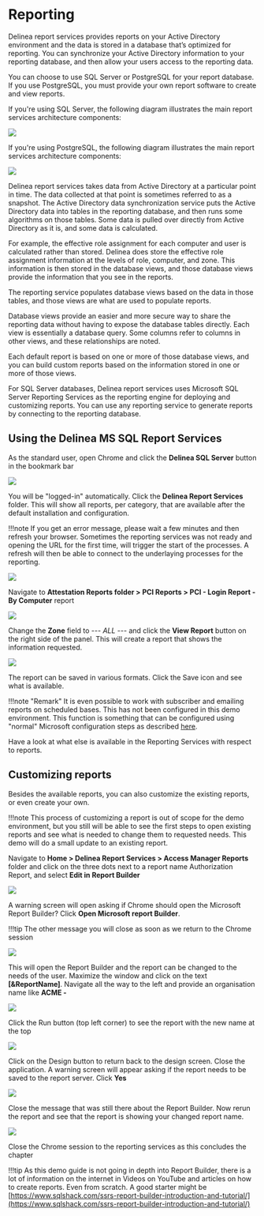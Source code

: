 # Reporting

Delinea report services provides reports on your Active Directory environment and the data is stored in a database that’s optimized for reporting. You can synchronize your Active Directory information to your reporting database, and then allow your users access to the reporting data.

You can choose to use SQL Server or PostgreSQL for your report database. If you use PostgreSQL, you must provide your own report software to create and view reports.

If you're using SQL Server, the following diagram illustrates the main report services architecture components:

![](../../images/lab0033.png)

If you're using PostgreSQL, the following diagram illustrates the main report services architecture components:

![](../../images/lab0032.png)

Delinea report services takes data from Active Directory at a particular point in time. The data collected at that point is sometimes referred to as a snapshot. The Active Directory data synchronization service puts the Active Directory data into tables in the reporting database, and then runs some algorithms on those tables. Some data is pulled over directly from Active Directory as it is, and some data is calculated.

For example, the effective role assignment for each computer and user is calculated rather than stored. Delinea does store the effective role assignment information at the levels of role, computer, and zone. This information is then stored in the database views, and those database views provide the information that you see in the reports.

The reporting service populates database views based on the data in those tables, and those views are what are used to populate reports.

Database views provide an easier and more secure way to share the reporting data without having to expose the database tables directly. Each view is essentially a database query. Some columns refer to columns in other views, and these relationships are noted.

Each default report is based on one or more of those database views, and you can build custom reports based on the information stored in one or more of those views.

For SQL Server databases, Delinea report services uses Microsoft SQL Server Reporting Services as the reporting engine for deploying and customizing reports. You can use any reporting service to generate reports by connecting to the reporting database.

## Using the Delinea MS SQL Report Services

As the standard user, open Chrome and click the **Delinea SQL Server** button in the bookmark bar

![](../../images/lab0034.png)

You will be "logged-in" automatically. Click the **Delinea Report Services** folder. This will show all reports, per category, that are available after the default installation and configuration.

!!!note
    If you get an error message, please wait a few minutes and then refresh your browser. Sometimes the reporting services was not ready and opening the URL for the first time, will trigger the start of the processes. A refresh will then be able to connect to the underlaying processes for the reporting.

![](../../images/lab0035.png)

Navigate to **Attestation Reports folder > PCI Reports > PCI - Login Report - By Computer** report

![](../../images/lab0036.png)

Change the **Zone** field to *--- ALL ---* and click the **View Report** button on the right side of the panel. This will create a report that shows the information requested.

![](../../images/lab0037.png)

The report can be saved in various formats. Click the Save icon and see what is available.

!!!note "Remark"
    It is even possible to work with subscriber and emailing reports on scheduled bases. This has not been configured in this demo environment. This function is something that can be configured using "normal" Microsoft configuration steps as described [here](https://learn.microsoft.com/en-us/previous-versions/sql/sql-server-2008-r2/ms345234(v=sql.105)?redirectedfrom=MSDN).

Have a look at what else is available in the Reporting Services with respect to reports.

## Customizing reports

Besides the available reports, you can also customize the existing reports, or even create your own. 

!!!note
    This process of customizing a report is out of scope for the demo environment, but you still will be able to see the first steps to open existing reports and see what is needed to change them to requested needs. This demo will do a small update to an existing report.

Navigate to **Home > Delinea Report Services > Access Manager Reports** folder and click on the three dots next to a report name Authorization Report, and select **Edit in Report Builder**

![](../../images/lab0038.png)

A warning screen will open asking if Chrome should open the Microsoft Report Builder? Click **Open Microsoft report Builder**. 

!!!tip
    The other message you will close as soon as we return to the Chrome session

![](../../images/lab0039.png)

This will open the Report Builder and the report can be changed to the needs of the user. Maximize the window and click on the text **[&ReportName]**. Navigate all the way to the left and provide an organisation name like **ACME -**

![](../../images/lab0040.png)

Click the Run button (top left corner) to see the report with the new name at the top

![](../../images/lab0041.png)

Click on the Design button to return back to the design screen. Close the application. A warning screen will appear asking if the report needs to be saved to the report server. Click **Yes**

![](../../images/lab0042.png)

Close the message that was still there about the Report Builder. Now rerun the report and see that the report is showing your changed report name.

![](../../images/lab0043.png)

Close the Chrome session to the reporting services as this concludes the chapter

!!!tip
    As this demo guide is not going in depth into Report Builder, there is a lot of information on the internet in Videos on YouTube and articles on how to create reports. Even from scratch. A good starter might be [https://www.sqlshack.com/ssrs-report-builder-introduction-and-tutorial/](https://www.sqlshack.com/ssrs-report-builder-introduction-and-tutorial/)
